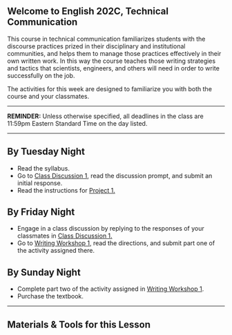 ## Welcome to English 202C, Technical Communication

This course in technical communication familiarizes students with the discourse practices prized in their disciplinary and institutional communities, and helps them to manage those practices effectively in their own written work. In this way the course teaches those writing strategies and tactics that scientists, engineers, and others will need in order to write successfully on the job.

The activities for this week are designed to familiarize you with both the course and your classmates.

---

**REMINDER:** Unless otherwise specified, all deadlines in the class are 11:59pm Eastern Standard Time on the day listed.

---

## By Tuesday Night

* Read the syllabus.
* Go to [Class Discussion 1][1], read the discussion prompt, and submit an initial response.
* Read the instructions for [Project 1.][3]

## By Friday Night

* Engage in a class discussion by replying to the responses of your classmates in [Class Discussion 1.][1]
* Go to [Writing Workshop 1][2], read the directions, and submit part one of the activity assigned there.

## By Sunday Night

* Complete part two of the activity assigned in [Writing Workshop 1][2].
* Purchase the textbook.

---

## Materials & Tools for this Lesson

[1]: /section/content/default.asp?WCI=Goto&WCU=CRSCNT&MATCH=Class+Discussion+01
[2]: /section/content/default.asp?WCI=Goto&WCU=CRSCNT&MATCH=Writing+Workshop+01
[3]: /section/content/default.asp?WCI=Goto&WCU=CRSCNT&MATCH=Project+1+Assignment